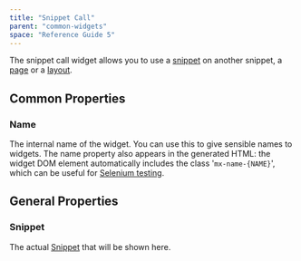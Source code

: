 ```yaml
---
title: "Snippet Call"
parent: "common-widgets"
space: "Reference Guide 5"
---
```



The snippet call widget allows you to use a [snippet](snippet) on another snippet, a [page](page) or a [layout](layout).

## Common Properties

### Name

The internal name of the widget. You can use this to give sensible names to widgets. The name property also appears in the generated HTML: the widget DOM element automatically includes the class '`mx-name-{NAME}`', which can be useful for [Selenium testing](/howto50/selenium-support).

## General Properties

### Snippet

The actual [Snippet](snippet) that will be shown here.
